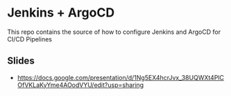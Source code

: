 # Jenkins + ArgoCD
This repo contains the source of how to configure Jenkins and ArgoCD for CI/CD Pipelines
## Slides
- https://docs.google.com/presentation/d/1Ng5EX4hcrJvx_38UQWXt4PlCOfVKLaKyYme4AOodVYU/edit?usp=sharing